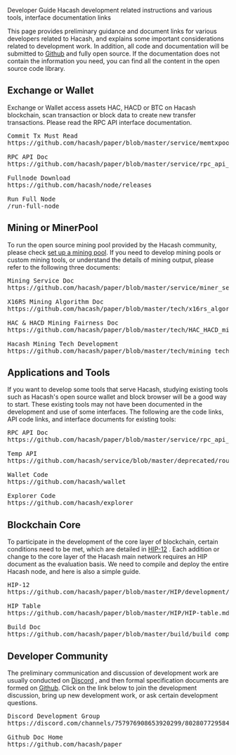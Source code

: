 Developer Guide
Hacash development related instructions and various tools, interface documentation links




This page provides preliminary guidance and document links for various developers related to Hacash, and explains some important considerations related to development work. In addition, all code and documentation will be submitted to [Github](https://github.com/hacash/miner) and fully open source. If the documentation does not contain the information you need, you can find all the content in the open source code library.


## Exchange or Wallet

Exchange or Wallet access assets HAC, HACD or BTC on Hacash blockchain, scan transaction or block data to create new transfer transactions. Please read the RPC API interface documentation. 

<pre class="links">
Commit Tx Must Read
https://github.com/hacash/paper/blob/master/service/memtxpool_operation_important_note.md

RPC API Doc
https://github.com/hacash/paper/blob/master/service/rpc_api_doc.md

Fullnode Download
https://github.com/hacash/node/releases

Run Full Node
/run-full-node
</pre>


## Mining or MinerPool

To run the open source mining pool provided by the Hacash community, please check [set up a mining pool](/mining-pool). If you need to develop mining pools or custom mining tools, or understand the details of mining output, please refer to the following three documents:

<pre class="links">
Mining Service Doc
https://github.com/hacash/paper/blob/master/service/miner_service_api.md

X16RS Mining Algorithm Doc
https://github.com/hacash/paper/blob/master/tech/x16rs_algorithm_description.md

HAC & HACD Mining Fairness Doc
https://github.com/hacash/paper/blob/master/tech/HAC_HACD_mining_fairness_description.md

Hacash Mining Tech Development
https://github.com/hacash/paper/blob/master/tech/mining_tech_development_description.md
</pre>


## Applications and Tools

If you want to develop some tools that serve Hacash, studying existing tools such as Hacash's open source wallet and block browser will be a good way to start. These existing tools may not have been documented in the development and use of some interfaces. The following are the code links, API code links, and interface documents for existing tools:

<pre class="links">
RPC API Doc
https://github.com/hacash/paper/blob/master/service/rpc_api_doc.md

Temp API
https://github.com/hacash/service/blob/master/deprecated/routes.go

Wallet Code
https://github.com/hacash/wallet

Explorer Code
https://github.com/hacash/explorer
</pre>


## Blockchain Core

To participate in the development of the core layer of blockchain, certain conditions need to be met, which are detailed in [HIP-12](https://github.com/hacash/paper/blob/master/HIP/development/HIP-12_Hacash_development_workflow_and_code_permission.pdf) . Each addition or change to the core layer of the Hacash main network requires an HIP document as the evaluation basis. We need to compile and deploy the entire Hacash node, and here is also a simple guide.
<pre class="links">
HIP-12
https://github.com/hacash/paper/blob/master/HIP/development/HIP-12_Hacash_development_workflow_and_code_permission.pdf

HIP Table
https://github.com/hacash/paper/blob/master/HIP/HIP-table.md

Build Doc
https://github.com/hacash/paper/blob/master/build/build_compilation.md
</pre>


## Developer Community

The preliminary communication and discussion of development work are usually conducted on [Discord](https://discord.gg/evtt4bDfKu) , and then formal specification documents are formed on [Github](https://github.com/hacash). Click on the link below to join the development discussion, bring up new development work, or ask certain development questions.

<pre class="links">
Discord Development Group
https://discord.com/channels/757976908653920299/802807729584209920

Github Doc Home
https://github.com/hacash/paper
</pre>